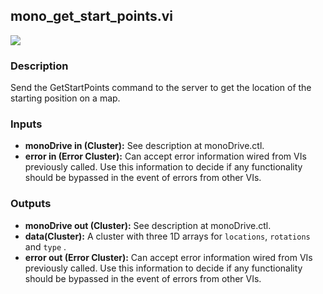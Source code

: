 ## mono_get_start_points.vi
<p class="img_container">
<img class="lg_img" src="https://github.com/monoDriveIO/documentation/raw/master/WikiPhotos/LV_client/utilities/mono__get__start__pointsc.png" 
  />
</p>

### Description 
Send the GetStartPoints command to the server to get the location of the starting position on a map.

### Inputs
- **monoDrive in (Cluster):** See description at monoDrive.ctl.
- **error in (Error Cluster):** Can accept error information wired from VIs previously called. Use this information to decide if any functionality should be bypassed in the event of errors from other VIs.


### Outputs
- **monoDrive out (Cluster):** See description at monoDrive.ctl.
- **data(Cluster):** A cluster with three 1D arrays for `locations`, `rotations` and `type` .
- **error out (Error Cluster):** Can accept error information wired from VIs previously called. Use this information to decide if any functionality should be bypassed in the event of errors from other VIs.

<p>&nbsp;</p>